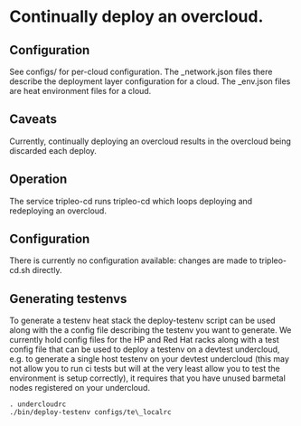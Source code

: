 # Continually deploy an overcloud.

## Configuration

See configs/ for per-cloud configuration. The \_network.json files there
describe the deployment layer configuration for a cloud. The \_env.json
files are heat environment files for a cloud.

## Caveats

Currently, continually deploying an overcloud results in the overcloud being
discarded each deploy.

## Operation

The service tripleo-cd runs tripleo-cd which loops deploying and redeploying an
overcloud.

## Configuration

There is currently no configuration available: changes are made to
tripleo-cd.sh directly.

## Generating testenvs
To generate a testenv heat stack the deploy-testenv script can be used along with
the a config file describing the testenv you want to generate. We currently hold
config files for the HP and Red Hat racks along with a test config file that can
be used to deploy a testenv on a devtest undercloud, e.g. to generate a single host
testenv on your devtest undercloud (this may not allow you to run ci tests but will
at the very least allow you to test the environment is setup correctly), it requires
that you have unused barmetal nodes registered on your undercloud.

    . undercloudrc
    ./bin/deploy-testenv configs/te\_localrc
